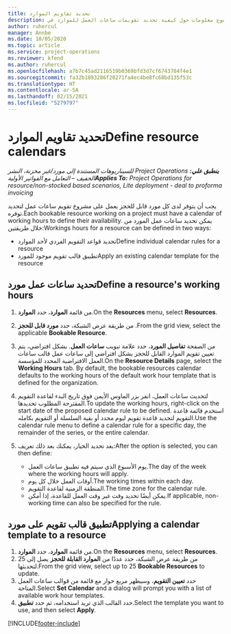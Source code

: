 ```yaml
---
title: تحديد تقاويم الموارد
description: يقدم هذا الموضوع معلومات حول كيفية تحديد تقويمات ساعات العمل للموارد في Project Operations.
author: ruhercul
manager: Annbe
ms.date: 10/05/2020
ms.topic: article
ms.service: project-operations
ms.reviewer: kfend
ms.author: ruhercul
ms.openlocfilehash: a7b7c45ad2116519b0369bfd3d7cf6743704f4e1
ms.sourcegitcommit: fa32b1893286f20271fa4ec4be8fc68bd135f53c
ms.translationtype: HT
ms.contentlocale: ar-SA
ms.lasthandoff: 02/15/2021
ms.locfileid: "5279797"
---
```

# <a name="define-resource-calendars"></a><span data-ttu-id="0be87-103">تحديد تقاويم الموارد</span><span class="sxs-lookup"><span data-stu-id="0be87-103">Define resource calendars</span></span>

<span data-ttu-id="0be87-104">_**ينطبق علي:** ‏‫Project Operations للسيناريوهات المستندة إلى مورد/غير مخزنة‬، ‏‫النشر الخفيف – التعامل مع الفواتير الأولية‬_</span><span class="sxs-lookup"><span data-stu-id="0be87-104">_**Applies To:** Project Operations for resource/non-stocked based scenarios, Lite deployment - deal to proforma invoicing_</span></span>

<span data-ttu-id="0be87-105">يجب أن يتوفر لدى كل مورد قابل للحجز يعمل على مشروع تقويم ساعات عمل لتحديد توفره.</span><span class="sxs-lookup"><span data-stu-id="0be87-105">Each bookable resource working on a project must have a calendar of working hours to define their availability.</span></span> <span data-ttu-id="0be87-106">يمكن تحديد ساعات عمل المورد من خلال طريقتين:</span><span class="sxs-lookup"><span data-stu-id="0be87-106">Workings hours for a resource can be defined in two ways:</span></span> 

   - <span data-ttu-id="0be87-107">تحديد قواعد التقويم الفردي لأحد الموارد</span><span class="sxs-lookup"><span data-stu-id="0be87-107">Define individual calendar rules for a resource</span></span>
   - <span data-ttu-id="0be87-108">تطبيق قالب تقويم موجود للمورد</span><span class="sxs-lookup"><span data-stu-id="0be87-108">Apply an existing calendar template for the resource</span></span>

## <a name="define-a-resources-working-hours"></a><span data-ttu-id="0be87-109">تحديد ساعات عمل مورد</span><span class="sxs-lookup"><span data-stu-id="0be87-109">Define a resource's working hours</span></span>

1. <span data-ttu-id="0be87-110">من قائمة **الموارد**، حدد **الموارد**.</span><span class="sxs-lookup"><span data-stu-id="0be87-110">On the **Resources** menu, select **Resources**.</span></span>
2. <span data-ttu-id="0be87-111">من طريقة عرض الشبكة، حدد **مورد قابل للحجز** .</span><span class="sxs-lookup"><span data-stu-id="0be87-111">From the grid view, select the applicable **Bookable Resource**.</span></span>
3. <span data-ttu-id="0be87-112">من الصفحة **تفاصيل المورد**، حدد علامة تبويب **ساعات العمل**. بشكل افتراضي، يتم تعيين تقويم الموارد القابل للحجز بشكل افتراضي إلى ساعات عمل قالب ساعات العمل الافتراضية المحدد للمؤسسة.</span><span class="sxs-lookup"><span data-stu-id="0be87-112">On the **Resource Details** page, select the **Working Hours** tab. By default, the bookable resources calendar defaults to the working hours of the default work hour template that is defined for the organization.</span></span>
4. <span data-ttu-id="0be87-113">لتحديث ساعات العمل، انقر بزر الماوس الأيمن فوق تاريخ البدء لقاعدة التقويم المقترحة المطلوب تحديدها.</span><span class="sxs-lookup"><span data-stu-id="0be87-113">To update the working hours, right-click on the start date of the proposed calendar rule to be defined.</span></span> <span data-ttu-id="0be87-114">استخدم قائمة قاعدة التقويم لتحديد قاعدة تقويم ليوم محدد أو بقية السلسلة أو التقويم بكامله.</span><span class="sxs-lookup"><span data-stu-id="0be87-114">Use the calendar rule menu to define a calendar rule for a specific day, the remainder of the series, or the entire calendar.</span></span>
5. <span data-ttu-id="0be87-115">بعد تحديد الخيار، يمكنك بعد ذلك تعريف:</span><span class="sxs-lookup"><span data-stu-id="0be87-115">After the option is selected, you can then define:</span></span>

    - <span data-ttu-id="0be87-116">يوم الأسبوع الذي سيتم فيه تطبيق ساعات العمل.</span><span class="sxs-lookup"><span data-stu-id="0be87-116">The day of the week where the working hours will apply.</span></span>
    - <span data-ttu-id="0be87-117">أوقات العمل خلال كل يوم.</span><span class="sxs-lookup"><span data-stu-id="0be87-117">The working times within each day.</span></span>
    - <span data-ttu-id="0be87-118">المنطقة الزمنية لقاعدة التقويم.</span><span class="sxs-lookup"><span data-stu-id="0be87-118">The time zone for the calendar rule.</span></span>
    - <span data-ttu-id="0be87-119">يمكن أيضًا تحديد وقت غير وقت العمل للقاعدة، إذا أمكن.</span><span class="sxs-lookup"><span data-stu-id="0be87-119">If applicable, non-working time can also be specified for the rule.</span></span>

## <a name="applying-a-calendar-template-to-a-resource"></a><span data-ttu-id="0be87-120">تطبيق قالب تقويم على مورد</span><span class="sxs-lookup"><span data-stu-id="0be87-120">Applying a calendar template to a resource</span></span>

1. <span data-ttu-id="0be87-121">من قائمة **الموارد**، حدد **الموارد**.</span><span class="sxs-lookup"><span data-stu-id="0be87-121">On the **Resources** menu, select **Resources**.</span></span>
2. <span data-ttu-id="0be87-122">من طريقة عرض الشبكة، حدد عددًا من **الموارد القابلة للحجز** يصل إلى 25 لتحديثها.</span><span class="sxs-lookup"><span data-stu-id="0be87-122">From the grid view, select up to 25 **Bookable Resources** to update.</span></span>
3. <span data-ttu-id="0be87-123">حدد **تعيين التقويم**، وسيظهر مربع حوار مع قائمة من قوالب ساعات العمل المتاحة.</span><span class="sxs-lookup"><span data-stu-id="0be87-123">Select **Set Calendar** and a dialog will prompt you with a list of available work hour templates.</span></span>
4. <span data-ttu-id="0be87-124">حدد القالب الذي تريد استخدامه، ثم حدد **تطبيق**.</span><span class="sxs-lookup"><span data-stu-id="0be87-124">Select the template you want to use, and then select **Apply**.</span></span>


[!INCLUDE[footer-include](../includes/footer-banner.md)]
